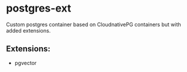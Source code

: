 # postgres-ext

Custom postgres container based on CloudnativePG containers but with added extensions.

## Extensions:
- pgvector